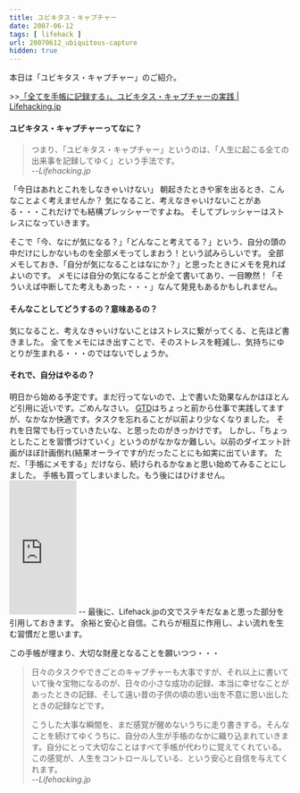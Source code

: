 ```yaml
---
title: ユビキタス・キャプチャー
date: 2007-06-12
tags: [ lifehack ]
url: 20070612_ubiquitous-capture
hidden: true
---
```

本日は「ユビキタス・キャプチャー」のご紹介。

&gt;&gt;<a href="http://lifehacking.jp/2007/04/ubiquitous-capture-habit/">「全てを手帳に記録する」、ユビキタス・キャプチャーの実践 | Lifehacking.jp</a>

<!--more-->
<h4>ユビキタス・キャプチャーってなに？</h4>

<blockquote>つまり、「ユビキタス・キャプチャー」というのは、「人生に起こる全ての出来事を記録してゆく」という手法です。<br />--<cite>Lifehacking.jp</cite></blockquote>

「今日はあれとこれをしなきゃいけない」
朝起きたときや家を出るとき、こんなことよく考えませんか？
気になること、考えなきゃいけないことがある・・・これだけでも結構プレッシャーですよね。
そしてプレッシャーはストレスになっていきます。

そこで「今、なにが気になる？」「どんなこと考えてる？」という、自分の頭の中だけにしかないものを全部メモってしまおう！という試みらしいです。
全部メモしておき、「自分が気になることはなにか？」と思ったときにメモを見ればよいのです。
メモには自分の気になることが全て書いてあり、一目瞭然！「そういえば中断してた考えもあった・・・」なんて発見もあるかもしれません。

<h4>そんなことしてどうするの？意味あるの？</h4>

気になること、考えなきゃいけないことはストレスに繋がってくる、と先ほど書きました。
全てをメモにはき出すことで、そのストレスを軽減し、気持ちにゆとりが生まれる・・・のではないでしょうか。

<h4>それで、自分はやるの？</h4>
明日から始める予定です。まだ行ってないので、上で書いた効果なんかはほとんど引用に近いです。ごめんなさい。
<a href="http://d.hatena.ne.jp/keyword/GTD">GTD</a>はちょっと前から仕事で実践してますが、なかなか快適です。タスクを忘れることが以前より少なくなりました。
それを日常でも行っていきたいな、と思ったのがきっかけです。
しかし、「ちょっとしたことを習慣づけていく」というのがなかなか難しい。以前のダイエット計画がほぼ計画倒れ(結果オーライですが)だったことにも如実に出ています。
ただ、「手帳にメモする」だけなら、続けられるかなぁと思い始めてみることにしました。
手帳も買ってしまいました。もう後にはひけません。
<iframe src="http://rcm-jp.amazon.co.jp/e/cm?t=gomlog-22&o=9&p=8&l=as1&asins=8883701003&fc1=444444&IS2=1&lt1=_blank&lc1=3388EE&bc1=FFFFFF&bg1=FFFFFF&f=ifr&npa=1" style="width:120px;height:240px;" scrolling="no" marginwidth="0" marginheight="0" frameborder="0"></iframe>
--
最後に、Lifehack.jpの文でステキだなぁと思った部分を引用しておきます。
余裕と安心と自信。これらが相互に作用し、よい流れを生む習慣だと思います。

この手帳が埋まり、大切な財産となることを願いつつ・・・

<blockquote>日々のタスクやできごとのキャプチャーも大事ですが、それ以上に書いていて後々宝物になるのが、日々の小さな成功の記録、本当に幸せなことがあったときの記録、そして遠い昔の子供の頃の思い出を不意に思い出したときの記録などです。

こうした大事な瞬間を、まだ感覚が醒めないうちに走り書きする。そんなことを続けてゆくうちに、自分の人生が手帳のなかに織り込まれていきます。自分にとって大切なことはすべて手帳が代わりに覚えてくれている。この感覚が、人生をコントロールしている、という安心と自信を与えてくれます。<br />--<cite>Lifehacking.jp</cite></blockquote>
